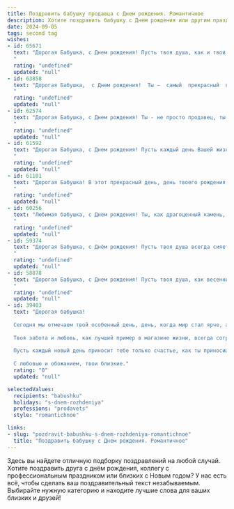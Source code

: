 ```yaml
---
title: Поздравить бабушку продавца c Днем рождения. Романтичное
description: Хотите поздравить бабушку c Днем рождения или другим праздником? Наш ИИ создаст незабываемое поздравление, а вы обязательно выделитесь среди других.  
date: 2024-09-05
tags: second tag
wishes:
- id: 65671
  text: "Дорогая Бабушка, с Днем рождения! Пусть твоя душа, как и твои лучшие товары, всегда сияет свежестью и очарованием. Желаю тебе бесконечного запаса радости,  любви и  ярких моментов в жизни, которые будут  лучше  самого сладкого пирога!
  "
  rating: "undefined"
  updated: "null"
- id: 63858
  text: "Дорогая Бабушка,  с Днем рождения!  Ты —  самый  прекрасный  продавец  в  мире,   с  сердцем,  полным  любви  и  заботы.  Желаю  тебе  радости,  счастья  и  огромного  количества  красивых  моментов  в  жизни!
  "
  rating: "undefined"
  updated: "null"
- id: 62574
  text: "Дорогая Бабушка, с Днем рождения! Ты - не просто продавец, ты волшебница, которая дарит людям радость и тепло, как самая вкусная булочка из твоей любимой пекарни. Пусть твоя жизнь будет наполнена таким же ароматом счастья, как любимый букет цветов.
  "
  rating: "undefined"
  updated: "null"
- id: 61592
  text: "Дорогая Бабушка, с Днем рождения! Пусть каждый день Вашей жизни будет полон любви, тепла и благодарности, как те прекрасные цветы, которые Вы всегда так умело продавали  ❤️
  "
  rating: "undefined"
  updated: "null"
- id: 61101
  text: "Дорогая Бабушка! В этот прекрасный день, день твоего рождения, я хочу пожелать тебе всего самого светлого и доброго! Пусть твоя жизнь будет полна любви, радости и тепла, как лучики солнца, которые ты даришь всем своим покупателям, будучи  такой милой и доброй продавцом. Пусть каждый день приносит тебе новые  яркие краски и  прекрасные моменты. С Днем Рождения!
  "
  rating: "undefined"
  updated: "null"
- id: 60256
  text: "Любимая бабушка, с Днем рождения! Ты, как драгоценный камень, излучаешь тепло и доброту, и твои руки, которые столько лет умело создавали уют и комфорт для всех нас, всегда остаются символом заботы и любви. Желаю тебе бесконечного счастья, крепкого здоровья и самых светлых моментов жизни!
  "
  rating: "undefined"
  updated: "null"
- id: 59374
  text: "Дорогая Бабушка, с Днём рождения! Пусть твоя душа всегда сияет, как витрина уютного магазинчика, полная чудес и радости. Ты - настоящий волшебник, способный сотворить из обычного дня праздник, а из простых вещей - шедевры. Спасибо за твою бесконечную любовь и доброту. Будь счастлива, здорова и окружена любовью!
  "
  rating: "undefined"
  updated: "null"
- id: 58878
  text: "Дорогая Бабушка, с Днем рождения! Пусть твоя душа, как весенний ручей, всегда будет светлой и чистой, а твоя улыбка, подобно солнечному лучу, согревает сердца всех, кто тебя знает. Спасибо за твою доброту, мудрость и бесконечную любовь. Ты - настоящая королева продаж, мастер своего дела, и твоя харизма покоряет всех покупателей. Желаю тебе крепкого здоровья, безграничного счастья и исполнения всех желаний!
  "
  rating: "undefined"
  updated: "null"
- id: 39403
  text: "Дорогая бабушка!
  
  Сегодня мы отмечаем твой особенный день, день, когда мир стал ярче, а жизнь наполнилась теплом и светом благодаря тебе. Ты — самая удивительная продавец, умеющая находить не только лучшие товары, но и радость в каждом мгновении.
  
  Твоя забота и любовь, как лучший пример в магазине жизни, всегда согревают наши сердца. Ты — жизненная мудрость, надежная опора и наш самый верный друг.
  
  Пусть каждый новый день приносит тебе только счастье, как ты приносишь радость всем вокруг. Желаю здоровья, вдохновения и исполнения самых заветных желаний!
  
  С любовью и обожанием, твои близкие."
  rating: "0"
  updated: "null"

selectedValues:
  recipients: "babushku"
  holidays: "s-dnem-rozhdeniya"
  professions: "prodavets"
  style: "romantichnoe"

links:
- slug: "pozdravit-babushku-s-dnem-rozhdeniya-romantichnoe"
  title: "Поздравить бабушку c Днем рождения. Романтичное"
---
```


Здесь вы найдете отличную подборку поздравлений на любой случай. 
Хотите поздравить друга с днём рождения, коллегу с профессиональным праздником или близких с Новым годом? У нас есть всё, чтобы сделать ваш поздравительный текст незабываемым. Выбирайте нужную категорию и находите лучшие слова для ваших близких и друзей!

